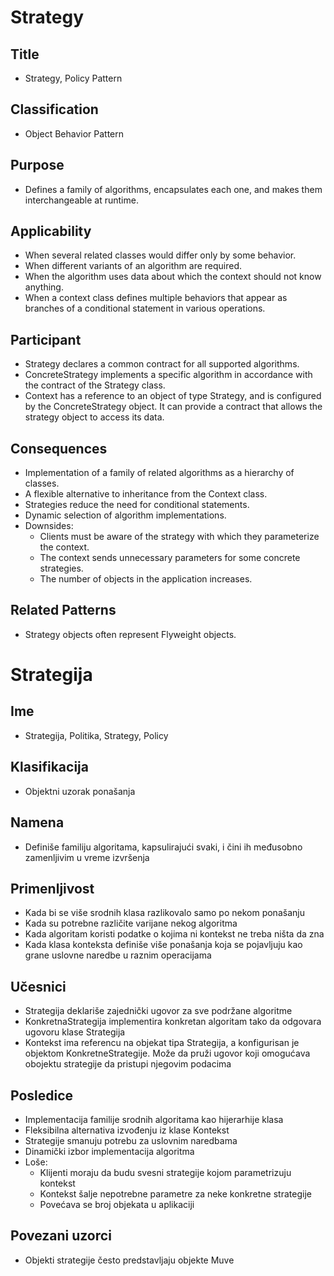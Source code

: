 # Strategy

## Title
- Strategy, Policy Pattern

## Classification
- Object Behavior Pattern

## Purpose
- Defines a family of algorithms, encapsulates each one, and makes them interchangeable at runtime.

## Applicability
- When several related classes would differ only by some behavior.
- When different variants of an algorithm are required.
- When the algorithm uses data about which the context should not know anything.
- When a context class defines multiple behaviors that appear as branches of a conditional statement in various operations.

## Participant
- Strategy declares a common contract for all supported algorithms.
- ConcreteStrategy implements a specific algorithm in accordance with the contract of the Strategy class.
- Context has a reference to an object of type Strategy, and is configured by the ConcreteStrategy object. It can provide a contract that allows the strategy object to access its data.

## Consequences
- Implementation of a family of related algorithms as a hierarchy of classes.
- A flexible alternative to inheritance from the Context class.
- Strategies reduce the need for conditional statements.
- Dynamic selection of algorithm implementations.
- Downsides:
  - Clients must be aware of the strategy with which they parameterize the context.
  - The context sends unnecessary parameters for some concrete strategies.
  - The number of objects in the application increases.

## Related Patterns
- Strategy objects often represent Flyweight objects.




# Strategija

## Ime
- Strategija, Politika, Strategy, Policy

## Klasifikacija
- Objektni uzorak ponašanja

## Namena
- Definiše familiju algoritama, kapsulirajući svaki, i čini ih međusobno zamenljivim u vreme izvršenja

## Primenljivost
- Kada bi se više srodnih klasa razlikovalo samo po nekom ponašanju
- Kada su potrebne različite varijane nekog algoritma
- Kada algoritam koristi podatke o kojima ni kontekst ne treba ništa da zna
- Kada klasa konteksta definiše više ponašanja koja se pojavljuju kao grane uslovne naredbe u raznim operacijama

## Učesnici
- Strategija deklariše zajednički ugovor za sve podržane algoritme
- KonkretnaStrategija implementira konkretan algoritam tako da odgovara ugovoru klase Strategija
- Kontekst ima referencu na objekat tipa Strategija, a konfigurisan je objektom KonkretneStrategije. Može da pruži ugovor koji omogućava obojektu strategije da pristupi njegovim podacima

## Posledice
- Implementacija familije srodnih algoritama kao hijerarhije klasa
- Fleksibilna alternativa izvođenju iz klase Kontekst
- Strategije smanuju potrebu za uslovnim naredbama
- Dinamički izbor implementacija algoritma
- Loše:
  - Klijenti moraju da budu svesni strategije kojom parametrizuju kontekst
  - Kontekst šalje nepotrebne parametre za neke konkretne strategije
  - Povećava se broj objekata u aplikaciji

## Povezani uzorci
- Objekti strategije često predstavljaju objekte Muve
